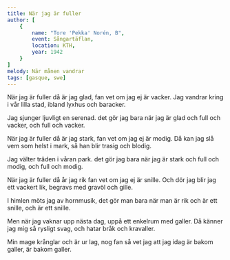 ```yaml
---
title: När jag är fuller
author: [
	{
		name: "Tore 'Pekka' Norén, B",
		event: Sångartäflan,
		location: KTH,
		year: 1942
	}
]
melody: När månen vandrar
tags: [gasque, swe]
---
```


När jag är fuller då är jag glad,
fan vet om jag ej är vacker.
Jag vandrar kring i vår lilla stad,
ibland lyxhus och baracker.

Jag sjunger ljuvligt en serenad.
det gör jag bara när jag är glad
och full och vacker,
och full och vacker.

När jag är fuller då är jag stark,
fan vet om jag ej är modig.
Då kan jag slå vem som helst i mark,
så han blir trasig och blodig.

Jag välter träden i våran park.
det gör jag bara när jag är stark
och full och modig,
och full och modig.

När jag är fuller då år jag rik
fan vet om jag ej är snille.
Och dör jag blir jag ett vackert lik,
begravs med gravöl och gille.

I himlen möts jag av hornmusik,
det gör man bara när man är rik
och är ett snille,
och är ett snille.

Men när jag vaknar upp nästa dag,
uppå ett enkelrum med galler.
Då känner jag mig så rysligt svag,
och hatar bråk och kravaller.

Min mage krånglar och är ur lag,
nog fan så vet jag att jag idag
är bakom galler,
är bakom galler.
